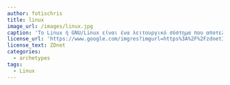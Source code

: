 ```yaml
---
author: fotischris
title: linux
image_url: /images/linux.jpg
caption: 'Το Linux ή GNU/Linux είναι ένα λειτουργικό σύστημα που αποτελείται από ελεύθερο λογισμικό. Η χρήση του είναι παρόμοια με αυτή του Unix, αλλά όλος ο πηγαίος κώδικας του έχει γραφτεί από την αρχή ως ελεύθερο λογισμικό υπό την ελεύθερη άδεια χρήσης GNU General Public License.'
license_url: 'https://www.google.com/imgres?imgurl=https%3A%2F%2Fzdnet3.cbsistatic.com%2Fhub%2Fi%2Fr%2F2018%2F07%2F05%2Fd6eeab4f-83fc-4835-bbd4-6e3aacd973b3%2Fthumbnail%2F570x322%2F9c6db37cd9889e521df405980e679038%2F5b3bba8060b200b219dee7fa-1280x7201jul052018142815poster.jpg&imgrefurl=https%3A%2F%2Fwww.zdnet.com%2Farticle%2Fwhat-happens-if-you-try-to-take-your-code-out-of-linux%2F&tbnid=mct_Em-PwaBJ9M&vet=12ahUKEwjH-JTMtt7pAhX4wQIHHSjgChUQMygFegUIARCXAg..i&docid=XJQOvnj1pkGNnM&w=570&h=322&q=linux%20code&ved=2ahUKEwjH-JTMtt7pAhX4wQIHHSjgChUQMygFegUIARCXAg'
license_text: ZDnet
categories:
  - archetypes 
tags:
  - Linux
---
```

